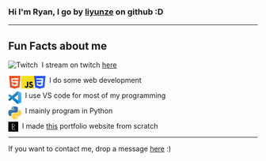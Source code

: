 ### Hi I'm Ryan, I go by [liyunze](https://github.com/liyunze-coding) on github :D

---

## Fun Facts about me

<!--https://n9e5v4d8.ssl.hwcdn.net/images/twitch/icon_big.png!-->
<img align="left" alt="Twitch" height="26px" src="https://n9e5v4d8.ssl.hwcdn.net/images/twitch/icon_big.png"/>

&nbsp;&nbsp;I stream on twitch [here](https://www.twitch.tv/RyanPython)

<img align="left" alt="HTML5" height="26px" src="images\html5.png"/>

<img align="left" alt="JavaScript" height="26px" src="images\javascript.png" />

<img align="left" alt="CSS3" height="26px" src="images\css3.png" />

&nbsp;&nbsp;I do some web development

<img align="left" alt="Visual Studio Code" height="26px" src="images\vscode.png" />

&nbsp;&nbsp;I use VS code for most of my programming

<img align="left" alt="Python" height="26px" src="images\python.png" />

&nbsp;&nbsp;I mainly program in Python

<img align="left" alt="Portfolio" height="20px" src="images\logo.jpg"/>&nbsp;&nbsp;I made [this](https://liyunze-coding.github.io/portfolio) portfolio website from scratch

---

If you want to contact me, drop a message [here](https://liyunze-coding.github.io/#Contact) :)
